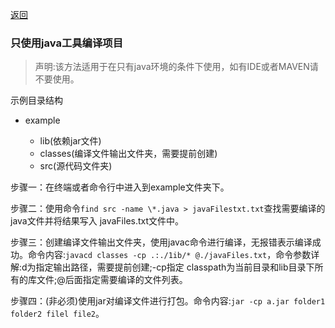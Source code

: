 [返回](index.md)

### 只使用java工具编译项目

> 声明:该方法适用于在只有java环境的条件下使用，如有IDE或者MAVEN请不要使用。

示例目录结构

- example

  - lib(依赖jar文件)
  - classes(编译文件输出文件夹，需要提前创建)
  - src(源代码文件夹)

  

步骤一：在终端或者命令行中进入到example文件夹下。

步骤二：使用命令`find src -name \*.java > javaFilestxt.txt`查找需要编译的java文件并将结果写入 javaFiles.txt文件中。

步骤三：创建编译文件输出文件夹，使用javac命令进行编译，无报错表示编译成功。命令内容:`javacd classes -cp .:./1ib/* @./javaFiles.txt`，命令参数详解:d为指定输出路径，需要提前创建;-cp指定 classpath为当前目录和lib目录下所有的库文件;@后面指定需要编译的文件列表。

步骤四：(非必须)使用jar对编译文件进行打包。命令内容:`jar -cp a.jar folder1 folder2 filel file2`。